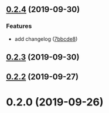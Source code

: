 ## [0.2.4](https://github.com/Nick742037091/v-plr/compare/v0.2.3...v0.2.4) (2019-09-30)


### Features

* add changelog ([7bbcde8](https://github.com/Nick742037091/v-plr/commit/7bbcde8))



## [0.2.3](https://github.com/Nick742037091/v-plr/compare/v0.2.2...v0.2.3) (2019-09-30)



## [0.2.2](https://github.com/Nick742037091/v-plr/compare/v0.2.0...v0.2.2) (2019-09-27)



# 0.2.0 (2019-09-26)



